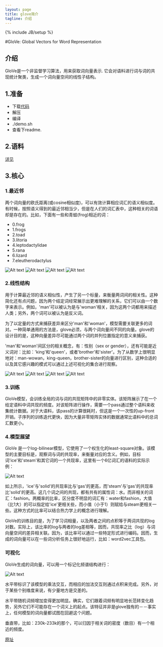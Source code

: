 ```yaml
---
layout: page
title: glove简介 
tagline: 介绍
---
```

{% include JB/setup %}

#GloVe: Global Vectors for Word Representation

## 介绍

GloVe是一个非监督学习算法，用来获取词向量表示. 它会对语料进行词与词的共现统计聚类，生成一个词向量空间的线性子结构。

## 1.准备

- 下载[代码](http://www-nlp.stanford.edu/software/glove.tar.gz)
- 解压
- 编译
- ./demo.sh
- 查看下readme.

## 2.语料

[详见](http://nlp.stanford.edu/projects/glove/)


## 3.核心

### 1.最近邻

两个词向量的欧氏距离(或cosine相似度)，可以有效计算相应词汇的语义相似度。有时候，按照语义得到的最近邻相当少，但是在人们的词汇表中，这种相关的词语却是存在的。比如，下面有一些和青蛙(frog)相近的词：
    
- 0.frog
- 1.frogs
- 2.toad
- 3.litoria
- 4.leptodactylidae
- 5.rana
- 6.lizard
- 7.eleutherodactylus

![Alt text](http://nlp.stanford.edu/projects/glove/images/litoria.jpg) ![Alt text](http://nlp.stanford.edu/projects/glove/images/leptodactylidae.jpg) ![Alt text](http://nlp.stanford.edu/projects/glove/images/rana.jpg) ![Alt text](http://nlp.stanford.edu/projects/glove/images/eleutherodactylus.jpg)


### 2.线性结构

用于计算最近邻的语义相似性，产生了另一个标量，来衡量两词间的相关性。这种简化还有点问题，因为两个结定词经常展示出更难理解的关系，它们可以由一个数字来表示。例如，'man'可以被认为是与'woman'相关，因为这两个词都用来描述人类；另外，两个词可以被认为是反义词。

为了以定量的方式来捕获差异来区分'man'和'woman'，模型需要关联更多的词对。一种简单通用的方法是，glove必须，与两个词向量间不同的向量。glove的设计目的是，这种向量差异尽可能通过两个词的并列位置指定的意义来捕获。

'man'和'woman'间区分的相关概念，有：性别（sex or gender），还有可能是近义词对：比如：'king'和'queen'，或者'brother'和'sister'。为了从数学上很明显地对：man-wowan，king-queen，brother-sister的向量进行区别，这种合适的以及其它感兴趣的模式可以通过上述可视化的集合进行观察。

![Alt text](http://nlp.stanford.edu/projects/glove/images/man_woman_small.jpg) ![Alt text](http://nlp.stanford.edu/projects/glove/images/company_ceo_small.jpg) ![Alt text](http://nlp.stanford.edu/projects/glove/images/city_zip_small.jpg) ![Alt text](http://nlp.stanford.edu/projects/glove/images/comparative_superlative_small.jpg)




### 3.训练

GloVe模型，会训练全局的词与词的共现矩阵中的非零实体。该矩阵展示了在一个给定语料中词共现的频度。对该矩阵进行操作，需要一个pass通过整个语料来收集统计数据。对于大语料，该pass的计算很耗时，但这是一个一次性的up-front开销。子序列的训练迭代更快，因为大量非零矩阵实体的数据通常比语料中的总词汇数更小。

### 4.模型展望

GloVe 是一个log-bilinear模型，它使用了一个权生化的least-square对象。该模型的主要目标是，观察词与词的共现率，来衡量对应的含义。例如，目标词'ice'和'steam'和其它词的一个共现率，这里有一个6亿词汇的语料的实际示例：

![Alt text](http://nlp.stanford.edu/projects/glove/images/table.png)

如上所示，'ice'与'solid'的共现率比与'gas'的更高，而'steam'与'gas'的共现率比'solid'的更高。这几个词之间的共现，都有共有的属性词：水。而非相关的词汇：fashion。两概率的比率，区分度不明显的词汇有：water和fashion，大值（比1大）的可以指定给'ice'更相关些，而小值（小于1）则赋给与steam更相关一些。这种方式的比率可以结合热力学上的概念进行理解。

GloVe的训练目的是，为了学习词相量，以及两者之间的点积等于两词共现的log对数。实际上，该比率的log与两者的log差相等，因而，共现率之比（log）与词向量空间的差异相关联。因为，该比率可以通过一些特定形式进行编码。因而，生成的词向量可以在一些词分析任务上很好地运行，比如：word2vec工具包。

### 可视化

GloVe生成的词向量，可以用一个标记化频谱结构进行：

![Alt text](http://nlp.stanford.edu/projects/glove/images/word_vectors.jpg)


水平带标识了该模型的乘法交互，而相应的加法交互则通过点积来完成。另外，对于某些个别维度来说，有少量地方是交差的。

水平带随机词频增加变得更加明显。确实，它们跟着词频有明显地长范转变化趋势，另外它们不可能存在一个词义上的起点。该特征并非是glove独有的－－事实上，任何模型的词向量都试图在回避这个问题。

垂直带，比如：230k-233k的那个，可以归因于相关词的密度（数目）有一个相近的频度。




[原址](http://nlp.stanford.edu/projects/glove/)
